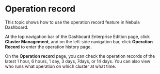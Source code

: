 # Operation record

This topic shows how to use the operation record feature in Nebula Dashboard.

At the top navigation bar of the Dashboard Enterprise Edition page, click **Cluster Management**, and on the left-side navigation bar, click **Operation Record** to enter the operation history page.

On the **Operation record** page, you can check the operation records of the latest 1 hour, 6 hours, 1 day, 3 days, 7days, or 14 days. You can also view who runs what operation on which cluster at what time.


